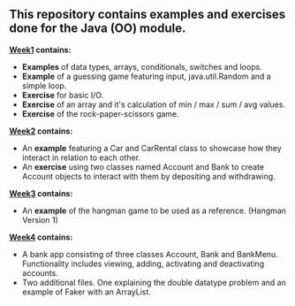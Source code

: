 ## This repository contains examples and exercises done for the Java (OO) module.

<b><u>Week1</u> contains:</b>

* <b>Examples</b> of data types, arrays, conditionals, switches and loops.
* <b>Example</b> of a guessing game featuring input, java.util.Random and a simple loop.
* <b>Exercise</b> for basic I/O. 
* <b>Exercise</b> of an array and it's calculation of min / max / sum / avg values.
* <b>Exercise</b> of the rock-paper-scissors game.

<b><u>Week2</u> contains:</b>

* An <b>example</b> featuring a Car and CarRental class to showcase how they interact in relation to each other.
* An <b>exercise</b> using two classes named Account and Bank to create Account objects to interact with them by depositing and withdrawing.

<b><u>Week3</u> contains:</b>

* An <b>example</b> of the hangman game to be used as a reference. (Hangman Version 1) 

<b><u>Week4</u> contains:</b>

* A bank app consisting of three classes Account, Bank and BankMenu. Functionality includes viewing, adding, activating and deactivating accounts.
* Two additional files. One explaining the double datatype problem and an example of Faker with an ArrayList.